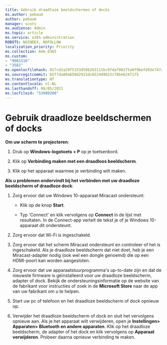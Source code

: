 ```yaml
---
title: Gebruik draadloze beeldschermen of docks
ms.author: pebaum
author: pebaum
manager: scotv
ms.audience: Admin
ms.topic: article
ms.service: o365-administration
ROBOTS: NOINDEX, NOFOLLOW
localization_priority: Priority
ms.collection: Adm_O365
ms.custom:
- "9001516"
- "3582"
ms.openlocfilehash: 017cd2a29f5153d58b263111bc97daf981f5a0f9befd93e747a06c7e22f01cd7
ms.sourcegitcommit: b5f7da89a650d2915dc652449623c78be6247175
ms.translationtype: HT
ms.contentlocale: nl-NL
ms.lasthandoff: 08/05/2021
ms.locfileid: "53980280"
---
```

# <a name="use-wireless-displays-or-docks"></a>Gebruik draadloze beeldschermen of docks

**Om uw scherm te projecteren**:

1. Druk op **Windows-logotoets + P** op je toetsenbord.

2. Klik op **Verbinding maken met een draadloos beeldscherm**.

3. Klik op het apparaat waarmee je verbinding wilt maken.

**Als u problemen ondervindt bij het verbinden met uw draadloze beeldscherm of draadloze dock**:

1. Zorg ervoor dat uw Windows 10-apparaat Miracast ondersteunt: 

    - Klik op de knop **Start**.
    
    - Typ 'Connect' en klik vervolgens op **Connect** in de lijst met resultaten. In de Connect-app vertelt de tekst je of je Windows 10-apparaat dit ondersteunt. 

2. Zorg ervoor dat Wi-Fi is ingeschakeld. 

3. Zorg ervoor dat het scherm Miracast ondersteunt en controleer of het is ingeschakeld. Als je draadloze beeldscherm dat niet doet, heb je een Miracast-adapter nodig (ook wel een dongle genoemd) die op een HDMI-poort kan worden aangesloten.

4. Zorg ervoor dat uw apparaatstuurprogramma's up-to-date zijn en dat de nieuwste firmware is geïnstalleerd voor uw draadloze beeldscherm, adapter of dock. Bekijk de ondersteuningsinformatie op de website van de fabrikant voor instructies of zoek in de **Microsoft Store** naar de app van uw fabrikant om u te helpen.

5. Start uw pc of telefoon en het draadloze beeldscherm of dock opnieuw op.

6. Verwijder het draadloze beeldscherm of dock en sluit het vervolgens opnieuw aan. Als je het apparaat wilt verwijderen, open je **Instellingen> Apparaten> Bluetooth en andere apparaten**. Klik op het draadloze beeldscherm, de adapter of het dock en klik vervolgens op **Apparaat verwijderen**. Probeer daarna opnieuw verbinding te maken.
